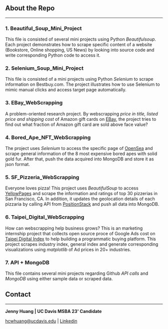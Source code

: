 ## **About the Repo**
---
### **1. Beautiful_Soup_Mini_Project**
This file is consisted of several mini projects using Python _Beautifulsoup_. Each project demonstrates how to scrape specific content of a website (Bookstore, Online shopping, US News) by looking into source code and write corresponding Python code to access it.

### **2. Selenium_Soup_Mini_Project**
This file is consisted of a mini projects using Python _Selenium_ to scrape information on Bestbuy.com. The project illustrates how to use Selenium to mimic manual clicks and access target page automatically.

### **3. EBay_WebScrapping**
A problem-oriented research project. By webscrapping _price in title, listed price and shipping cost_ of Amazon gift cards on [EBay](https://www.ebay.com/), the project tries to find out what fraction of Amazon gift card are sold above face value?

### **4. Bored_Ape_NFT_WebScrapping**
The project uses _Selenium_ to access the specific page of [OpenSea](https://opensea.io/collection/boredapeyachtclub) and scrape general information of the 8 most expensive bored apes with solid gold fur. After that, push the data acquired into MongoDB and store it as json format. 

### **5. SF_Pizzeria_WebScrapping**
Everyone loves pizza! This project uses _BeautifulSoup_ to access [YellowPages](https://www.yellowpages.com/) and scrape the information and ratings of top 30 pizzerias in San Francisco, CA. In addition, it updates the geolocation details of each pizzaria by calling API from [PositionStack](https://positionstack.com/) and push all data into MongoDB.

### **6. Taipei_Digital_WebScrapping**
How can webscrapping help business grows? This is an marketing internship project that collects open source proce of Google Ads cost on [Taipei Digital Index](https://index.taipeiads.com/) to help building a programmatic buying platform. This project scrapes industry index, general index and generate corresponding visualizations using _matplotlib_ of Ad prices in 20+ industries. 

### **7. API + MongoDB**
This file contains several mini projects regarding Github _API calls_ and _MongoDB_ using either sample data or scraped data.  


## **Contact**
---
**Jenny Huang | UC Davis MSBA 23' Candidate**

hcwhuang@ucdavis.edu | [Linkedin](https://www.linkedin.com/in/chingwenhuang/)
